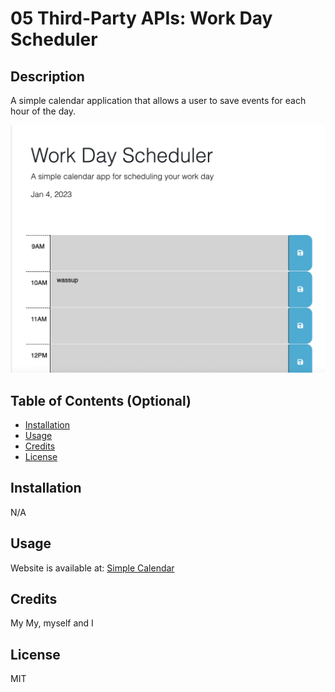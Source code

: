# 05 Third-Party APIs: Work Day Scheduler

## Description

A simple calendar application that allows a user to save events for each hour of the day.

![webpage screenshot](https://github.com/mtanng9/05-work-day-scheduler/blob/main/screen-shot.png?raw=true)

## Table of Contents (Optional)

- [Installation](#installation)
- [Usage](#usage)
- [Credits](#credits)
- [License](#license)

## Installation

N/A 

## Usage

Website is available at: [Simple Calendar](https://mtanng9.github.io/05-work-day-scheduler/)

## Credits

My My, myself and I 

## License

MIT
